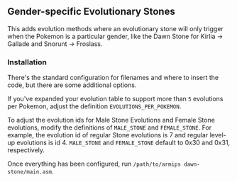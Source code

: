 ## Gender-specific Evolutionary Stones

This adds evolution methods where an evolutionary stone will only trigger when the Pokemon is a particular gender, like the Dawn Stone for Kirlia -> Gallade and Snorunt -> Froslass.

### Installation

There's the standard configuration for filenames and where to insert the code, but there are some additional options.

If you've expanded your evolution table to support more than `5` evolutions per Pokemon, adjust the definition `EVOLUTIONS_PER_POKEMON`.

To adjust the evolution ids for Male Stone Evolutions and Female Stone evolutions, modify the definitions of `MALE_STONE` and `FEMALE_STONE`. For example, the evolution id of regular Stone evolutions is 7 and regular level-up evolutions is id 4. `MALE_STONE` and `FEMALE_STONE` default to 0x30 and 0x31, respectively.

Once everything has been configured, run `/path/to/armips dawn-stone/main.asm`.